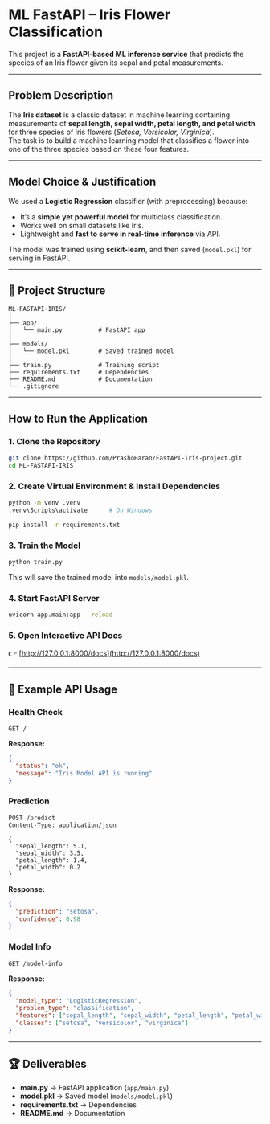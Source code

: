 # ML FastAPI – Iris Flower Classification  

This project is a **FastAPI-based ML inference service** that predicts the species of an Iris flower given its sepal and petal measurements.  

---

## Problem Description  
The **Iris dataset** is a classic dataset in machine learning containing measurements of **sepal length, sepal width, petal length, and petal width** for three species of Iris flowers (*Setosa, Versicolor, Virginica*).  
The task is to build a machine learning model that classifies a flower into one of the three species based on these four features.  

---

## Model Choice & Justification  
We used a **Logistic Regression** classifier (with preprocessing) because:  
- It’s a **simple yet powerful model** for multiclass classification.  
- Works well on small datasets like Iris.  
- Lightweight and **fast to serve in real-time inference** via API.  

The model was trained using **scikit-learn**, and then saved (`model.pkl`) for serving in FastAPI.  

---

## 📂 Project Structure  
```
ML-FASTAPI-IRIS/
│
├── app/
│   └── main.py          # FastAPI app
│
├── models/
│   └── model.pkl        # Saved trained model
│
├── train.py             # Training script
├── requirements.txt     # Dependencies
├── README.md            # Documentation
└── .gitignore
```

---

## How to Run the Application  

### 1. Clone the Repository  
```bash
git clone https://github.com/PrashoHaran/FastAPI-Iris-project.git
cd ML-FASTAPI-IRIS
```

### 2. Create Virtual Environment & Install Dependencies  
```bash
python -m venv .venv
.venv\Scripts\activate      # On Windows

pip install -r requirements.txt
```

### 3. Train the Model  
```bash
python train.py
```
This will save the trained model into `models/model.pkl`.

### 4. Start FastAPI Server  
```bash
uvicorn app.main:app --reload
```

### 5. Open Interactive API Docs  
👉 [http://127.0.0.1:8000/docs](http://127.0.0.1:8000/docs)  

---

## 📌 Example API Usage  

### Health Check  
```http
GET /
```
**Response:**
```json
{
  "status": "ok",
  "message": "Iris Model API is running"
}
```

### Prediction  
```http
POST /predict
Content-Type: application/json

{
  "sepal_length": 5.1,
  "sepal_width": 3.5,
  "petal_length": 1.4,
  "petal_width": 0.2
}
```

**Response:**
```json
{
  "prediction": "setosa",
  "confidence": 0.98
}
```

### Model Info  
```http
GET /model-info
```
**Response:**
```json
{
  "model_type": "LogisticRegression",
  "problem_type": "classification",
  "features": ["sepal_length", "sepal_width", "petal_length", "petal_width"],
  "classes": ["setosa", "versicolor", "virginica"]
}
```

---

## 🏆 Deliverables  
- **main.py** → FastAPI application (`app/main.py`)  
- **model.pkl** → Saved model (`models/model.pkl`)  
- **requirements.txt** → Dependencies  
- **README.md** → Documentation  
